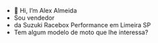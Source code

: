 - 👋 Hi, I’m Alex Almeida 
- Sou vendedor
-  da Suzuki Racebox Performance em Limeira SP 
- Tem algum modelo de moto que lhe interessa?
